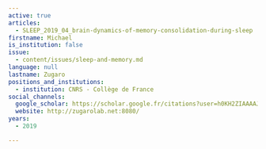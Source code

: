 ```yaml
---
active: true
articles:
  - SLEEP_2019_04_brain-dynamics-of-memory-consolidation-during-sleep
firstname: Michael
is_institution: false
issue:
  - content/issues/sleep-and-memory.md
language: null
lastname: Zugaro
positions_and_institutions:
  - institution: CNRS - Collège de France
social_channels:
  google_scholar: https://scholar.google.fr/citations?user=h0KH2ZIAAAAJ&hl=fr
  website: http://zugarolab.net:8080/
years:
  - 2019

---
```

